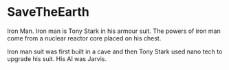 # SaveTheEarth
Iron Man. Iron man is Tony Stark in his armour suit. The powers of iron man come from a nuclear reactor core placed on his chest.

Iron man suit was first built in a cave and then Tony Stark used nano tech to upgrade his suit. His AI was Jarvis.